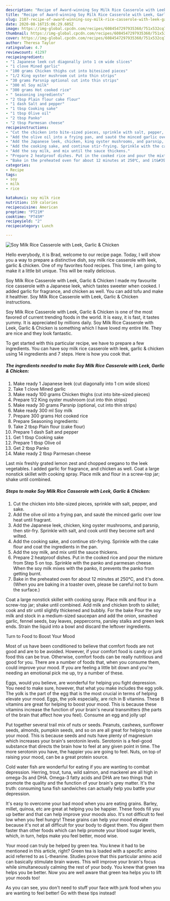 ```yaml
---
description: "Recipe of Award-winning Soy Milk Rice Casserole with Leek, Garlic &amp;amp; Chicken"
title: "Recipe of Award-winning Soy Milk Rice Casserole with Leek, Garlic &amp;amp; Chicken"
slug: 2107-recipe-of-award-winning-soy-milk-rice-casserole-with-leek-garlic-and-amp-chicken
date: 2020-08-16T15:06:29.605Z
image: https://img-global.cpcdn.com/recipes/6084547297935360/751x532cq70/soy-milk-rice-casserole-with-leek-garlic-chicken-recipe-main-photo.jpg
thumbnail: https://img-global.cpcdn.com/recipes/6084547297935360/751x532cq70/soy-milk-rice-casserole-with-leek-garlic-chicken-recipe-main-photo.jpg
cover: https://img-global.cpcdn.com/recipes/6084547297935360/751x532cq70/soy-milk-rice-casserole-with-leek-garlic-chicken-recipe-main-photo.jpg
author: Theresa Taylor
ratingvalue: 4.7
reviewcount: 41297
recipeingredient:
- "1 Japanese leek cut diagonally into 1 cm wide slices"
- "1 clove Mined garlic"
- "100 grams Chicken thighs cut into bitesized pieces"
- "1/2 King oyster mushroom cut into thin strips"
- "30 grams Parsnip optional cut into thin strips"
- "300 ml Soy milk"
- "300 grams Hot cooked rice"
- " Seasoning ingredients"
- "2 tbsp Plain flour cake flour"
- "1 dash Salt and pepper"
- "1 tbsp Cooking sake"
- "1 tbsp Olive oil"
- "2 tbsp Panko"
- "2 tbsp Parmesan cheese"
recipeinstructions:
- "Cut the chicken into bite-sized pieces, sprinkle with salt, pepper, and sake."
- "Add the olive oil into a frying pan, and sauté the minced garlic over low heat until fragrant."
- "Add the Japanese leek, chicken, king oyster mushrooms, and parsnip, then stir-fry. Sprinkle with salt, and cook until they become soft and wilted."
- "Add the cooking sake, and continue stir-frying. Sprinkle with the cake flour and coat the ingredients in the pan."
- "Add the soy milk, and mix until the sauce thickens."
- "Prepare 2 heatproof dishes. Put in the cooked rice and pour the mixture from Step 5 on top. Sprinkle with the panko and parmesan cheese. When the soy milk mixes with the panko, it prevents the panko from getting burnt."
- "Bake in the preheated oven for about 12 minutes at 250℃, and it&#39;s done. (When you are baking in a toaster oven, please be careful not to burn the surface.)"
categories:
- Recipe
tags:
- soy
- milk
- rice

katakunci: soy milk rice 
nutrition: 159 calories
recipecuisine: American
preptime: "PT21M"
cooktime: "PT45M"
recipeyield: "2"
recipecategory: Lunch

---
```



![Soy Milk Rice Casserole with Leek, Garlic &amp; Chicken](https://img-global.cpcdn.com/recipes/6084547297935360/751x532cq70/soy-milk-rice-casserole-with-leek-garlic-chicken-recipe-main-photo.jpg)

Hello everybody, it is Brad, welcome to our recipe page. Today, I will show you a way to prepare a distinctive dish, soy milk rice casserole with leek, garlic &amp; chicken. One of my favorites food recipes. This time, I am going to make it a little bit unique. This will be really delicious.

Soy Milk Rice Casserole with Leek, Garlic &amp; Chicken I made my favourite rice casserole with a Japanese leek, which tastes sweeter when cooked. I added garlic for fragrance, and chicken as well. You can add tofu and make it healthier. Soy Milk Rice Casserole with Leek, Garlic &amp; Chicken instructions.

Soy Milk Rice Casserole with Leek, Garlic &amp; Chicken is one of the most favored of current trending foods in the world. It is easy, it is fast, it tastes yummy. It is appreciated by millions daily. Soy Milk Rice Casserole with Leek, Garlic &amp; Chicken is something which I have loved my entire life. They are nice and they look fantastic.


To get started with this particular recipe, we have to prepare a few ingredients. You can have soy milk rice casserole with leek, garlic &amp; chicken using 14 ingredients and 7 steps. Here is how you cook that.

<!--inarticleads1-->

##### The ingredients needed to make Soy Milk Rice Casserole with Leek, Garlic &amp; Chicken:

1. Make ready 1 Japanese leek (cut diagonally into 1 cm wide slices)
1. Take 1 clove Mined garlic
1. Make ready 100 grams Chicken thighs (cut into bite-sized pieces)
1. Prepare 1/2 King oyster mushroom (cut into thin strips)
1. Make ready 30 grams Parsnip (optional, cut into thin strips)
1. Make ready 300 ml Soy milk
1. Prepare 300 grams Hot cooked rice
1. Prepare  Seasoning ingredients:
1. Take 2 tbsp Plain flour (cake flour)
1. Prepare 1 dash Salt and pepper
1. Get 1 tbsp Cooking sake
1. Prepare 1 tbsp Olive oil
1. Get 2 tbsp Panko
1. Make ready 2 tbsp Parmesan cheese


Last mix freshly grated lemon zest and chopped oregano to the leek vegetables. I added garlic for fragrance, and chicken as well. Coat a large nonstick skillet with cooking spray. Place milk and flour in a screw-top jar; shake until combined. 

<!--inarticleads2-->

##### Steps to make Soy Milk Rice Casserole with Leek, Garlic &amp; Chicken:

1. Cut the chicken into bite-sized pieces, sprinkle with salt, pepper, and sake.
1. Add the olive oil into a frying pan, and sauté the minced garlic over low heat until fragrant.
1. Add the Japanese leek, chicken, king oyster mushrooms, and parsnip, then stir-fry. Sprinkle with salt, and cook until they become soft and wilted.
1. Add the cooking sake, and continue stir-frying. Sprinkle with the cake flour and coat the ingredients in the pan.
1. Add the soy milk, and mix until the sauce thickens.
1. Prepare 2 heatproof dishes. Put in the cooked rice and pour the mixture from Step 5 on top. Sprinkle with the panko and parmesan cheese. When the soy milk mixes with the panko, it prevents the panko from getting burnt.
1. Bake in the preheated oven for about 12 minutes at 250℃, and it&#39;s done. (When you are baking in a toaster oven, please be careful not to burn the surface.)


Coat a large nonstick skillet with cooking spray. Place milk and flour in a screw-top jar; shake until combined. Add milk and chicken broth to skillet; cook and stir until slightly thickened and bubbly. For the bake Pour the soy milk and stock in a medium-sized saucepan and add the onion, smashed garlic, fennel seeds, bay leaves, peppercorns, parsley stalks and green leek ends. Strain the liquid into a bowl and discard the leftover ingredients. 

Turn to Food to Boost Your Mood


Most of us have been conditioned to believe that comfort foods are not good and are to be avoided. However, if your comfort food is candy or junk food this can be true. Otherwise, comfort foods can be really nutritious and good for you. There are a number of foods that, when you consume them, could improve your mood. If you are feeling a little bit down and you're needing an emotional pick me up, try a number of these.

Eggs, would you believe, are wonderful for helping you fight depression. You need to make sure, however, that what you make includes the egg yolk. The yolk is the part of the egg that is the most crucial in terms of helping elevate your mood. Eggs, the yolk especially, are rich in B vitamins. These B vitamins are great for helping to boost your mood. This is because these vitamins increase the function of your brain's neural transmitters (the parts of the brain that affect how you feel). Consume an egg and jolly up!

Put together several trail mix of nuts or seeds. Peanuts, cashews, sunflower seeds, almonds, pumpkin seeds, and so on are all great for helping to raise your mood. This is because seeds and nuts have plenty of magnesium which increases your brain's serotonin levels. Serotonin is a feel-good substance that directs the brain how to feel at any given point in time. The more serotonin you have, the happier you are going to feel. Nuts, on top of raising your mood, can be a great protein source.

Cold water fish are wonderful for eating if you are wanting to combat depression. Herring, trout, tuna, wild salmon, and mackerel are all high in omega-3s and DHA. Omega-3 fatty acids and DHA are two things that promote the quality and the function of your brain's grey matter. It's the truth: consuming tuna fish sandwiches can actually help you battle your depression. 

It's easy to overcome your bad mood when you are eating grains. Barley, millet, quinoa, etc are great at helping you be happier. These foods fill you up better and that can help improve your moods also. It's not difficult to feel low when you feel hungry! These grains can help your mood elevate because it's not at all difficult for your body to digest them. You digest them faster than other foods which can help promote your blood sugar levels, which, in turn, helps make you feel better, mood wise.

Your mood can truly be helped by green tea. You knew it had to be mentioned in this article, right? Green tea is loaded with a specific amino acid referred to as L-theanine. Studies prove that this particular amino acid can basically stimulate brain waves. This will improve your brain's focus while simultaneously calming the rest of your body. You knew that green tea helps you be better. Now you are well aware that green tea helps you to lift your moods too!

As you can see, you don't need to stuff your face with junk food when you are wanting to feel better! Go  with  these tips  instead!

